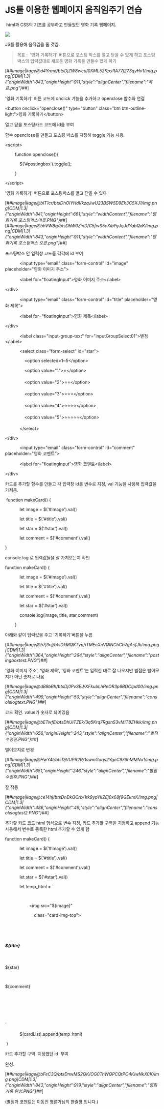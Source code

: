 # JS를 이용한 웹페이지 움직임주기 연습

 html과 CSS의 기초를 공부하고 만들었던 영화 기록 웹페이지.

![](study/images/캡처.PNG)

JS를 활용해 움직임을 줄 것임.

> 목표 :  '영화 기록하기' 버튼으로 포스팅 박스를 열고 닫을 수 있게 하고 포스팅 박스의 입력값대로 새로운 영화 기록을 만들수 있게 하기

[##_Image|kage@d4Yrme/btsDjZW8wcu/0XML52KpsRA77j273qyHv1/img.png|CDM|1.3|{"originWidth":843,"originHeight":911,"style":"alignCenter","filename":"목표.png"}_##]

'영화 기록하기' 버튼 코드에 onclick 기능을 추가하고 openclose 함수와 연결

<button onclick\="openclose()" type\="button" class\="btn btn-outline-light"\>영화 기록하기</button\>

열고 닫을 포스팅카드 코드에 id를 부여

<div id\="postingbox"\>

함수 openclose를 만들고 포스팅 박스를 지정해 toggle 기능 사용.

<script\>

        function openclose(){

            $('#postingbox').toggle();

        }

</script\>

'영화 기록하기' 버튼으로 포스팅박스를 열고 닫을 수 있다

[##_Image|kage@blT1cr/btsDhOIYHdl/kzqJwU23BSW5D9Ek3C5XJ1/img.png|CDM|1.3|{"originWidth":841,"originHeight":661,"style":"widthContent","filename":"영화기록 포스팅박스아웃.PNG"}_##][##_Image|kage@bhVWBg/btsDhW0ZinD/C5fwS5cXibYgJqJdYabQxK/img.png|CDM|1.3|{"originWidth":843,"originHeight":911,"style":"widthContent","filename":"영화기록 포스팅박스 오픈.png"}_##]

포스팅박스 안 입력창 코드들 각각에 id 부여

<div class\="form-floating mb-3"\>

            <input type\="email" class\="form-control" id\="image" placeholder\="영화 이미지 주소"\>

            <label for\="floatingInput"\>영화 이미지 주소</label\>

</div\>

<div class\="form-floating mb-3"\>

            <input type\="email" class\="form-control" id\="title" placeholder\="영화 제목"\>

            <label for\="floatingInput"\>영화 제목</label\>

</div\>

<div class\="input-group mb-3"\>

            <label class\="input-group-text" for\="inputGroupSelect01"\>별점</label\>

            <select class\="form-select" id\="star"\>

                <option selected\>1~5</option\>

                <option value\="1"\>⭐</option\>

                <option value\="2"\>⭐⭐</option\>

                <option value\="3"\>⭐⭐⭐</option\>

                <option value\="4"\>⭐⭐⭐⭐</option\>

                <option value\="5"\>⭐⭐⭐⭐⭐</option\>

            </select\>

</div\>

<div class\="form-floating mb-3"\>

            <input type\="email" class\="form-control" id\="comment" placeholder\="영화 코멘트"\>

            <label for\="floatingInput"\>영화 코멘트</label\>

</div\>

카드를 추가할 함수를 만들고 각 입력창 id를 변수로 지정, val 기능을 사용해 입력값을 가져옴.

 function makeCard() {

            let image = $('#image').val()

            let title = $('#title').val()

            let star \= $('#star').val()

            let comment = $('#comment').val()

}

console.log 로 입력값들을 잘 가져오는지 확인

function makeCard() {

            let image = $('#image').val()

            let title = $('#title').val()

            let comment = $('#comment').val()

            let star = $('#star').val()

            console.log(image, title, star,comment)

        }

아래와 같이 입력값을 주고 '기록하기'버튼을 누름

[##_Image|kage@b7j3nj/btsDkMQKTyp/iTMEoXnVQlNCbCb7gAcfJk/img.png|CDM|1.3|{"originWidth":364,"originHeight":264,"style":"alignCenter","filename":"postingboxtest.PNG"}_##]

'영화 이미지 주소', '영화 제목', '영화 코멘트'는 입력한 대로 잘 나오지만 별점은 별이모지가 아닌 숫자로 나옴

[##_Image|kage@dB9bBh/btsDj0PvSEJ/XFkubLhReOR3p6BDCIpd00/img.png|CDM|1.3|{"originWidth":499,"originHeight":50,"style":"alignCenter","filename":"consolelogtext.PNG"}_##]

코드 확인. value가 숫자로 되어있음

[##_Image|kage@bETwfE/btsDhUITZEk/3q5Krq7RgsnS3vMIT8ZHkk/img.png|CDM|1.3|{"originWidth":656,"originHeight":243,"style":"alignCenter","filename":"별점수정전.PNG"}_##]

별이모지로 변경

[##_Image|kage@HwY4t/btsDjVUPR2R/1swmGoqs2YgeC976hMMNu1/img.png|CDM|1.3|{"originWidth":651,"originHeight":246,"style":"alignCenter","filename":"별점수정후.PNG"}_##]

잘 작동

[##_Image|kage@ce14hj/btsDnDkQCrb/1tk9ypYkZEj0x68f9GEkmK/img.png|CDM|1.3|{"originWidth":486,"originHeight":49,"style":"alignCenter","filename":"consolelogtest2.PNG"}_##]

추가할 카드 코드 html 형식으로 변수 지정, 카드 추가할 구역을 지정하고 append 기능 사용해서 변수로 등록한 html 추가할 수 있게 함

function makeCard() {

            let image = $('#image').val()

            let title = $('#title').val()

            let comment = $('#comment').val()

            let star = $('#star').val()

            let temp\_html = \`<div class="col">

                <div class="card h-100">

                    <img src="${image}"

                        class="card-img-top">

                    <div class="card-body">

                        <h5 class="card-title">${title}</h5>

                        <p class="card-text">${star}</p>

                        <p class="card-text">${comment}</p>

                    </div>

                </div>

            </div>\`

            $(cardList).append(temp\_html)

 }

카드 추가할 구역  지정했던 id  부여

<div id\="cardList" class\="row row-cols-1 row-cols-md-4 g-4"\>

완성.

[##_Image|kage@bFeC3Q/btsDnwMS2QK/OG0TnWQPCQtPC4KiwNkX0K/img.png|CDM|1.3|{"originWidth":843,"originHeight":919,"style":"alignCenter","filename":"영화기록 완성.PNG"}_##]

(별점과 코멘트는 이동진 평론가님의 한줄평 입니다.)
